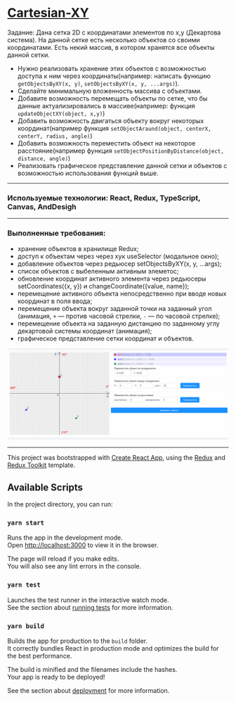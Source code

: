 # [Cartesian-XY](https://cartesian-xy.netlify.app)

Задание:
Дана сетка 2D с координатами элементов по x,y (Декартова система). На данной сетке есть несколько объектов со своими координатами. Есть некий массив, в котором хранятся все объекты данной сетки.

  - Нужно реализовать хранение этих объектов с возможностью доступа к ним через координаты(например: написать функцию `getObjectsByXY(x, y)`, `setObjectsByXY(x, y, ...args)`).
  - Сделайте минимальную вложенность массива с объектами.
  - Добавите возможность перемещать объекты по сетке, что бы данные актуализировались в массиве(например: функция `updateObjectXY(object, x,y)`)
  - Добавить возможность двигаться объекту вокруг некоторых координат(например функция `setObjectAraund(object, centerX, centerY, radius, angle)`)
  - Добавить возможность переместить объект на некоторое расстояние(например функция `setObjectPositionByDistance(object, distance, angle)`)
  - Реализовать графическое представление данной сетки и объектов с возможностью использования функций выше.

-----
### Используемые технологии: React, Redux, TypeScript, Canvas, AndDesigh
----
### Выполненные требования:
 - хранение объектов в хранилище Redux;
 - доступ к объектам через через хук useSelector (модальное окно);
 - добавление объектов через редьюсер setObjectsByXY(x, y, ...args);
 - список объектов с выбеленным активным элеметос;
 - обновление координат активного элемента через редьюсеры setCoordinates({x, y}) и changeCoordinate({value, name});
 - перемещение активного объекта непосредственно при вводе новых координат в поля ввода;
 - перемещение объекта вокруг заданной точки на заданный угол (анимация, `+` — против часовой стрелки, `-` — по часовой стрелке);
 - перемещение объекта на заданную дистанцию по заданному углу декартовой системы координат (анимация);
 - графическое представление сетки координат и объектов.
 
 ![Графическое представление](https://raw.githubusercontent.com/alexeikravchuk/task1/master/screen-decription.PNG)

-----
This project was bootstrapped with [Create React App](https://github.com/facebook/create-react-app), using the [Redux](https://redux.js.org/) and [Redux Toolkit](https://redux-toolkit.js.org/) template.

## Available Scripts

In the project directory, you can run:

### `yarn start`

Runs the app in the development mode.<br />
Open [http://localhost:3000](http://localhost:3000) to view it in the browser.

The page will reload if you make edits.<br />
You will also see any lint errors in the console.

### `yarn test`

Launches the test runner in the interactive watch mode.<br />
See the section about [running tests](https://facebook.github.io/create-react-app/docs/running-tests) for more information.

### `yarn build`

Builds the app for production to the `build` folder.<br />
It correctly bundles React in production mode and optimizes the build for the best performance.

The build is minified and the filenames include the hashes.<br />
Your app is ready to be deployed!

See the section about [deployment](https://facebook.github.io/create-react-app/docs/deployment) for more information.
